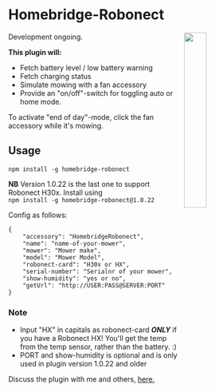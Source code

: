 # Homebridge-Robonect

<img src="https://media.giphy.com/media/ORUDaRRrDv6Gct22tS/giphy.gif" width="30%" align="right"> 

Development ongoing.

**This plugin will:**
* Fetch battery level / low battery warning
* Fetch charging status
* Simulate mowing with a fan accessory
* Provide an "on/off"-switch for toggling auto or home mode.  

To activate "end of day"-mode, click the fan accessory while it's mowing.

## Usage

`npm install -g homebridge-robonect`   

**NB** Version 1.0.22 is the last one to support Robonect H30x. Install using  
`npm install -g homebridge-robonect@1.0.22`

Config as follows:  

	{  
		"accessory": "HomebridgeRobonect",  
		"name": "name-of-your-mower",  
		"mower": "Mower make",  
		"model": "Mower Model",  
		"robonect-card": "H30x or HX",  
		"serial-number": "Serialnr of your mower",  
		"show-humidity": "yes or no",  
		"getUrl": "http://USER:PASS@SERVER:PORT"  
	}  
  

### Note
 * Input "HX" in capitals as robonect-card _**ONLY**_ if you have a Robonect HX! You'll get the temp from the temp sensor, rather than the battery. :)
 * PORT and show-humidity is optional and is only used in plugin version 1.0.22 and older

Discuss the plugin with me and others, [here.](https://forum.robonect.de/viewforum.php?f=55)